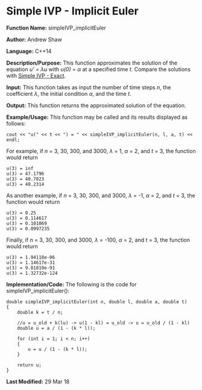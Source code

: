 # Simple IVP - Implicit Euler

**Function Name:** simpleIVP_implicitEuler

**Author:** Andrew Shaw

**Language:** C++14

**Description/Purpose:** This function approximates the solution of the equation *u' = &lambda;u* with *u(0) = &alpha;* at a specified time *t*. Compare the solutions with [Simple IVP - Exact](https://andrewshaw15.github.io/MATH-5620/HW-5/simple-IVP-exact).

**Input:** This function takes as input the number of time steps *n*, the coefficient *&lambda;*, the initial condition *&alpha;*, and the time *t*.

**Output:** This function returns the approximated solution of the equation.

**Example/Usage:** This function may be called and its results displayed as follows:
~~~~
cout << "u(" << t << ") = " << simpleIVP_implicitEuler(n, l, a, t) << endl;
~~~~
For example, if *n* = 3, 30, 300, and 3000, *&lambda;* = 1, *&alpha;* = 2, and *t* = 3, the function would return
~~~~
u(3) = inf
u(3) = 47.1796
u(3) = 40.7823
u(3) = 40.2314
~~~~
As another example, if *n* = 3, 30, 300, and 3000, *&lambda;* = -1, *&alpha;* = 2, and *t* = 3, the function would return
~~~~
u(3) = 0.25
u(3) = 0.114617
u(3) = 0.101069
u(3) = 0.0997235
~~~~
Finally, if *n* = 3, 30, 300, and 3000, *&lambda;* = -100, *&alpha;* = 2, and *t* = 3, the function would return
~~~~
u(3) = 1.94118e-06
u(3) = 1.14617e-31
u(3) = 9.81819e-91
u(3) = 1.32732e-124
~~~~
**Implementation/Code:** The following is the code for simpleIVP_implicitEuler():
~~~~
double simpleIVP_implicitEuler(int n, double l, double a, double t)
{
	double k = t / n;

	//u = u_old + k(lu) -> u(1 - kl) = u_old -> u = u_old / (1 - kl)
	double u = a / (1 - (k * l));

	for (int i = 1; i < n; i++)
	{
		u = u / (1 - (k * l));
	}

	return u;
}
~~~~
**Last Modified:** 29 Mar 18

